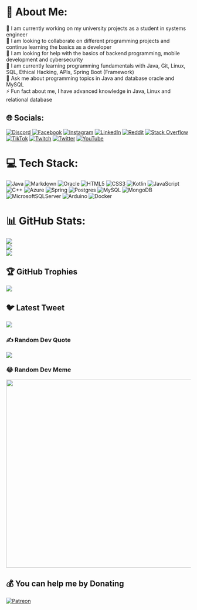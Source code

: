 # 💫 About Me:
🔭 I am currently working on my university projects as a student in systems engineer<br>👯 I am looking to collaborate on different programming projects and continue learning the basics as a developer<br>🤝 I am looking for help with the basics of backend programming, mobile development and cybersecurity<br>🌱 I am currently learning programming fundamentals with Java, Git, Linux, SQL, Ethical Hacking, APIs, Spring Boot (Framework)<br>💬 Ask me about programming topics in Java and database oracle and MySQL<br>⚡ Fun fact about me, I have advanced knowledge in Java, Linux and relational database


## 🌐 Socials:
[![Discord](https://img.shields.io/badge/Discord-%237289DA.svg?logo=discord&logoColor=white)](Jhoneiro#2659) [![Facebook](https://img.shields.io/badge/Facebook-%231877F2.svg?logo=Facebook&logoColor=white)](https://www.facebook.com/rosa.saldana.313924/) [![Instagram](https://img.shields.io/badge/Instagram-%23E4405F.svg?logo=Instagram&logoColor=white)](https://instagram.com/maquisaldana) [![LinkedIn](https://img.shields.io/badge/LinkedIn-%230077B5.svg?logo=linkedin&logoColor=white)](https://www.linkedin.com/in/jhoel-maqui-salda%C3%B1a-71b226267/) [![Reddit](https://img.shields.io/badge/Reddit-%23FF4500.svg?logo=Reddit&logoColor=white)](https://reddit.com/user/Appropriate_Doubt460) [![Stack Overflow](https://img.shields.io/badge/-Stackoverflow-FE7A16?logo=stack-overflow&logoColor=white)](https://stackoverflow.com/users/21300616/jhoneirodev) [![TikTok](https://img.shields.io/badge/TikTok-%23000000.svg?logo=TikTok&logoColor=white)](https://tiktok.com/@jhoneiro4) [![Twitch](https://img.shields.io/badge/Twitch-%239146FF.svg?logo=Twitch&logoColor=white)](https://twitch.tv/jhoneirolove) [![Twitter](https://img.shields.io/badge/Twitter-%231DA1F2.svg?logo=Twitter&logoColor=white)](https://twitter.com/@jhoneiroYT) [![YouTube](https://img.shields.io/badge/YouTube-%23FF0000.svg?logo=YouTube&logoColor=white)](https://youtube.com/@jhoneiro) 

# 💻 Tech Stack:
![Java](https://img.shields.io/badge/java-%23ED8B00.svg?style=for-the-badge&logo=java&logoColor=white) ![Markdown](https://img.shields.io/badge/markdown-%23000000.svg?style=for-the-badge&logo=markdown&logoColor=white) ![Oracle](https://img.shields.io/badge/Oracle-F80000?style=for-the-badge&logo=oracle&logoColor=white) ![HTML5](https://img.shields.io/badge/html5-%23E34F26.svg?style=for-the-badge&logo=html5&logoColor=white) ![CSS3](https://img.shields.io/badge/css3-%231572B6.svg?style=for-the-badge&logo=css3&logoColor=white) ![Kotlin](https://img.shields.io/badge/kotlin-%230095D5.svg?style=for-the-badge&logo=kotlin&logoColor=white) ![JavaScript](https://img.shields.io/badge/javascript-%23323330.svg?style=for-the-badge&logo=javascript&logoColor=%23F7DF1E) ![C++](https://img.shields.io/badge/c++-%2300599C.svg?style=for-the-badge&logo=c%2B%2B&logoColor=white) ![Azure](https://img.shields.io/badge/azure-%230072C6.svg?style=for-the-badge&logo=azure-devops&logoColor=white) ![Spring](https://img.shields.io/badge/spring-%236DB33F.svg?style=for-the-badge&logo=spring&logoColor=white) ![Postgres](https://img.shields.io/badge/postgres-%23316192.svg?style=for-the-badge&logo=postgresql&logoColor=white) ![MySQL](https://img.shields.io/badge/mysql-%2300f.svg?style=for-the-badge&logo=mysql&logoColor=white) ![MongoDB](https://img.shields.io/badge/MongoDB-%234ea94b.svg?style=for-the-badge&logo=mongodb&logoColor=white) ![MicrosoftSQLServer](https://img.shields.io/badge/Microsoft%20SQL%20Sever-CC2927?style=for-the-badge&logo=microsoft%20sql%20server&logoColor=white) ![Arduino](https://img.shields.io/badge/-Arduino-00979D?style=for-the-badge&logo=Arduino&logoColor=white) ![Docker](https://img.shields.io/badge/docker-%230db7ed.svg?style=for-the-badge&logo=docker&logoColor=white)
# 📊 GitHub Stats:
![](https://github-readme-stats.vercel.app/api?username=JhoneiroLove&theme=dracula&hide_border=false&include_all_commits=false&count_private=false)<br/>
![](https://github-readme-streak-stats.herokuapp.com/?user=JhoneiroLove&theme=dracula&hide_border=false)<br/>
![](https://github-readme-stats.vercel.app/api/top-langs/?username=JhoneiroLove&theme=dracula&hide_border=false&include_all_commits=false&count_private=false&layout=compact)

## 🏆 GitHub Trophies
![](https://github-profile-trophy.vercel.app/?username=JhoneiroLove&theme=radical&no-frame=false&no-bg=false&margin-w=4)

## 🐦 Latest Tweet
[![](https://gtce.itsvg.in/api?username=@jhoneiroYT)](https://github.com/VishwaGauravIn/github-twitter-card-embed)

### ✍️ Random Dev Quote
![](https://quotes-github-readme.vercel.app/api?type=horizontal&theme=dark)

### 😂 Random Dev Meme
<img src="https://random-memer.herokuapp.com/" width="512px"/>

  ## 💰 You can help me by Donating
  [![Patreon](https://img.shields.io/badge/Patreon-F96854?style=for-the-badge&logo=patreon&logoColor=white)](patreon.com/JhoneiroDeveloper) 
  
